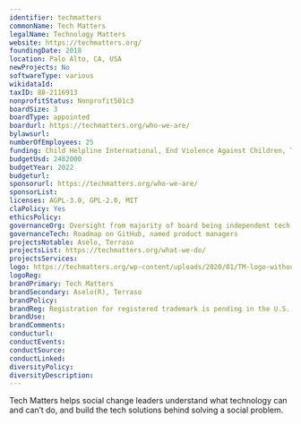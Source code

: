 ```yaml
---
identifier: techmatters
commonName: Tech Matters
legalName: Technology Matters
website: https://techmatters.org/
foundingDate: 2018
location: Palo Alto, CA, USA
newProjects: No
softwareType: various
wikidataId:
taxID: 88-2116913
nonprofitStatus: Nonprofit501c3
boardSize: 3
boardType: appointed
boardurl: https://techmatters.org/who-we-are/
bylawsurl:
numberOfEmployees: 25
funding: Child Helpline International, End Violence Against Children, Twilio, Patrick J. McGovern Foundation, Working Capital, Schmidt Futures, Hitz Foundation, Ray and Dagmar Dolby Family Fund, Jenesis, Meta, Peery Foundation, Okta, A Foundation of Philanthropic Funds, Cisco Foundation, IFDC, Omidyar Network, Rainforest Alliance, Skoll Foundation, Splunk, USDA
budgetUsd: 2482000
budgetYear: 2022
budgeturl:
sponsorurl: https://techmatters.org/who-we-are/
sponsorList:
licenses: AGPL-3.0, GPL-2.0, MIT
claPolicy: Yes
ethicsPolicy:
governanceOrg: Oversight from majority of board being independent tech for social good experts
governanceTech: Roadmap on GitHub, named product managers
projectsNotable: Aselo, Terraso
projectsList: https://techmatters.org/what-we-do/
projectsServices:
logo: https://techmatters.org/wp-content/uploads/2020/01/TM-logo-without-tagline-310-x-85.png
logoReg:
brandPrimary: Tech Matters
brandSecondary: Aselo(R), Terraso
brandPolicy:
brandReg: Registration for registered trademark is pending in the U.S., serial number 97422234
brandUse:
brandComments:
conducturl:
conductEvents:
conductSource:
conductLinked:
diversityPolicy:
diversityDescription:
---
```


Tech Matters helps social change leaders understand what technology can and can’t do, and build the tech solutions behind solving a social problem.

